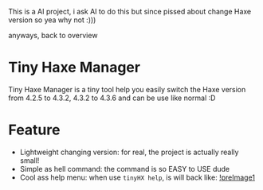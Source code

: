 This is a AI project, i ask AI to do this but since pissed about change Haxe version so yea why not :)))

anyways, back to overview

# Tiny Haxe Manager
Tiny Haxe Manager is a tiny tool help you easily switch the Haxe version from 4.2.5 to 4.3.2, 4.3.2 to 4.3.6 and can be use like normal :D

# Feature
* Lightweight changing version: for real, the project is actually really small!
* Simple as hell command: the command is so EASY to USE dude
* Cool ass help menu: when use `tinyHX help`, is will back like: [!preImage1](./preview/pic1.png)